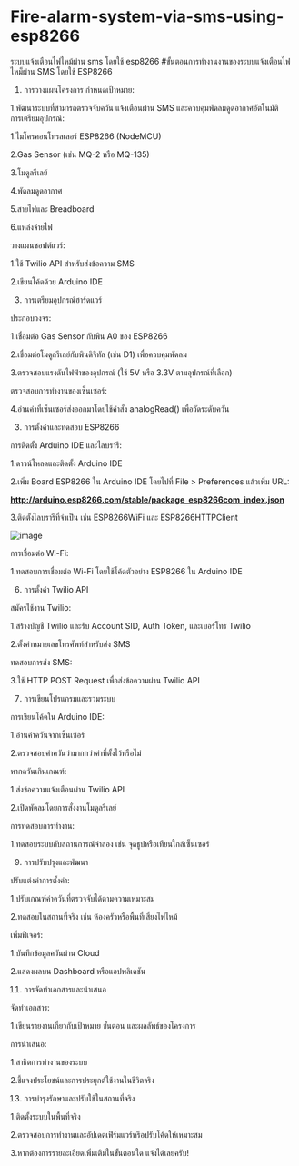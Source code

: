 # Fire-alarm-system-via-sms-using-esp8266
ระบบแจ้งเตือนไฟไหม้ผ่าน sms โดยใช้ esp8266
#ขั้นตอนการทำงานงานของระบบแจ้งเตือนไฟไหม็ผ่าน SMS โดยใช้ ESP8266

1. การวางแผนโครงการ
  กำหนดเป้าหมาย:

1.พัฒนาระบบที่สามารถตรวจจับควัน แจ้งเตือนผ่าน SMS และควบคุมพัดลมดูดอากาศอัตโนมัติ
การเตรียมอุปกรณ์:

  1.ไมโครคอนโทรลเลอร์ ESP8266 (NodeMCU)
  
  2.Gas Sensor (เช่น MQ-2 หรือ MQ-135)
  
  3.โมดูลรีเลย์
  
  4.พัดลมดูดอากาศ
  
  5.สายไฟและ Breadboard
  
  6.แหล่งจ่ายไฟ
  
วางแผนซอฟต์แวร์:

  1.ใช้ Twilio API สำหรับส่งข้อความ SMS
  
  2.เขียนโค้ดด้วย Arduino IDE
  
  3. การเตรียมอุปกรณ์ฮาร์ดแวร์

ประกอบวงจร:

  1.เชื่อมต่อ Gas Sensor กับพิน A0 ของ ESP8266
  
  2.เชื่อมต่อโมดูลรีเลย์กับพินดิจิทัล (เช่น D1) เพื่อควบคุมพัดลม
  
  3.ตรวจสอบแรงดันไฟฟ้าของอุปกรณ์ (ใช้ 5V หรือ 3.3V ตามอุปกรณ์ที่เลือก)
  
ตรวจสอบการทำงานของเซ็นเซอร์:

  4.อ่านค่าที่เซ็นเซอร์ส่งออกมาโดยใช้คำสั่ง analogRead() เพื่อวัดระดับควัน
  
3. การตั้งค่าและทดสอบ ESP8266
 
การติดตั้ง Arduino IDE และไลบรารี:

  1.ดาวน์โหลดและติดตั้ง Arduino IDE
  
  2.เพิ่ม Board ESP8266 ใน Arduino IDE โดยไปที่ File > Preferences แล้วเพิ่ม URL:
  
**http://arduino.esp8266.com/stable/package_esp8266com_index.json**

  3.ติดตั้งไลบรารีที่จำเป็น เช่น ESP8266WiFi และ ESP8266HTTPClient
  
   ![image](https://github.com/worawut11/Fire-alarm-system-via-sms-using-esp8266/issues/1#issue-2731654148)
   
การเชื่อมต่อ Wi-Fi:

  1.ทดสอบการเชื่อมต่อ Wi-Fi โดยใช้โค้ดตัวอย่าง ESP8266 ใน Arduino IDE
  
6. การตั้งค่า Twilio API

 สมัครใช้งาน Twilio:

  1.สร้างบัญชี Twilio และรับ Account SID, Auth Token, และเบอร์โทร Twilio
  
  2.ตั้งค่าหมายเลขโทรศัพท์สำหรับส่ง SMS
  
   ทดสอบการส่ง SMS:
   
  3.ใช้ HTTP POST Request เพื่อส่งข้อความผ่าน Twilio API
  
7. การเขียนโปรแกรมและรวมระบบ

 การเขียนโค้ดใน Arduino IDE:
 
  1.อ่านค่าควันจากเซ็นเซอร์
  
  2.ตรวจสอบค่าควันว่ามากกว่าค่าที่ตั้งไว้หรือไม่
  
 หากควันเกินเกณฑ์:
 
  1.ส่งข้อความแจ้งเตือนผ่าน Twilio API
  
  2.เปิดพัดลมโดยการสั่งงานโมดูลรีเลย์
  
การทดสอบการทำงาน:

  1.ทดสอบระบบกับสถานการณ์จำลอง เช่น จุดธูปหรือเทียนใกล้เซ็นเซอร์
  
9. การปรับปรุงและพัฒนา
    
 ปรับแต่งค่าการตั้งค่า:
 
  1.ปรับเกณฑ์ค่าควันที่ตรวจจับได้ตามความเหมาะสม
  
  2.ทดสอบในสถานที่จริง เช่น ห้องครัวหรือพื้นที่เสี่ยงไฟไหม้
  
เพิ่มฟีเจอร์:

  1.บันทึกข้อมูลควันผ่าน Cloud
  
  2.แสดงผลบน Dashboard หรือแอปพลิเคชัน
  
11. การจัดทำเอกสารและนำเสนอ
    
 จัดทำเอกสาร:
 
  1.เขียนรายงานเกี่ยวกับเป้าหมาย ขั้นตอน และผลลัพธ์ของโครงการ
  
การนำเสนอ:

  1.สาธิตการทำงานของระบบ
  
  2.ชี้แจงประโยชน์และการประยุกต์ใช้งานในชีวิตจริง
  
13. การบำรุงรักษาและปรับใช้ในสถานที่จริง
    
  1.ติดตั้งระบบในพื้นที่จริง
  
  2.ตรวจสอบการทำงานและอัปเดตเฟิร์มแวร์หรือปรับโค้ดให้เหมาะสม
  
  3.หากต้องการรายละเอียดเพิ่มเติมในขั้นตอนใด แจ้งได้เลยครับ!






